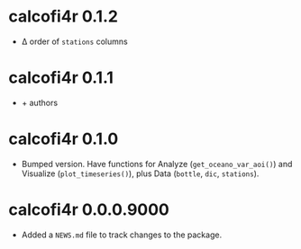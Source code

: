 # calcofi4r 0.1.2

* ∆ order of `stations` columns

# calcofi4r 0.1.1

* \+ authors

# calcofi4r 0.1.0

* Bumped version. Have functions for Analyze (`get_oceano_var_aoi()`) and Visualize (`plot_timeseries()`), plus Data (`bottle`, `dic`, `stations`).

# calcofi4r 0.0.0.9000

* Added a `NEWS.md` file to track changes to the package.
